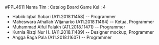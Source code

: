 #PPL4611
Nama Tim : Catalog Board Game Kel : 4

- Habiib Iqbal Sobari		(A11.2018.11458)
-- Programmer
- Maheswara Athallah Wijanarko	(A11.2018.11464)
-- Ketua, Programmer 
- Muhammad Alful Falakh		(A11.2018.11471)
-- Programmer
- Kurnia Rizqi Nur H.		(A11.2018.11489)
-- Designer mockup, Programmer 
- Angga Raga Pala			(A11.2018.11607)
-- Programmer
